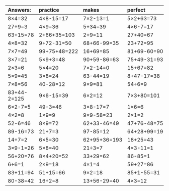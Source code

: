 | Answers: | practice | makes | perfect | ! |
| :--- | :--- | :--- | :--- | :--- |
| 8×4=32 | 4×8-15=17 | 7×2-13=1 | 5×2+63=73 | 5×7=35 | 
| 27÷9=3 | 4×9=36 | 5+34=39 | 4×6-7=17 | 2×2=4 | 
| 63+15=78 | 2+66+35=103 | 2+9=11 | 27+40=67 | 28÷7=4 | 
| 4×8=32 | 9+72-31=50 | 68+66-99=35 | 23+72=95 | 46+80+27=153 | 
| 7×7=49 | 99+75+48=222 | 16+69=85 | 81+69-60=90 | 99-16=83 | 
| 3×7=21 | 5×9+3=48 | 90+59-86=63 | 75+49-31=93 | 88-28=60 | 
| 2×3=6 | 5×4=20 | 7×2-14=0 | 15+67=82 | 9×8=72 | 
| 5×9=45 | 3×8=24 | 63-44=19 | 8+47-17=38 | 11+60=71 | 
| 7×8=56 | 40-28=12 | 9×9=81 | 54÷6=9 | 9×7=63 | 
| 83+44-2=125 | 9×6-15=39 | 6×2=12 | 7×3+80=101 | 70+2=72 | 
| 6×2-7=5 | 49-3=46 | 3×8-17=7 | 1×6=6 | 5×6+26=56 | 
| 4×2=8 | 1×9=9 | 9×9-58=23 | 2×1=2 | 5×6-3=27 | 
| 52-6=46 | 8×9=72 | 62+33-46=49 | 47+76-48=75 | 6×9=54 | 
| 89-16=73 | 21÷7=3 | 97-85=12 | 64+28+99=191 | 83-52=31 | 
| 14÷7=2 | 6×5=30 | 62+95+36=193 | 18+25=43 | 9×5=45 | 
| 3×9-1=26 | 5×8=40 | 21÷3=7 | 4×3-11=1 | 47-14=33 | 
| 56+20=76 | 8×4+20=52 | 33+29=62 | 86-85=1 | 35÷5=7 | 
| 6÷6=1 | 2×9=18 | 4×1=4 | 59+27=86 | 24÷8=3 | 
| 83+11=94 | 51+15=66 | 9×2=18 | 85+1-55=31 | 48+78+77=203 | 
| 80-38=42 | 16÷2=8 | 13+56-29=40 | 4×3=12 | 13+26+20=59 | 
